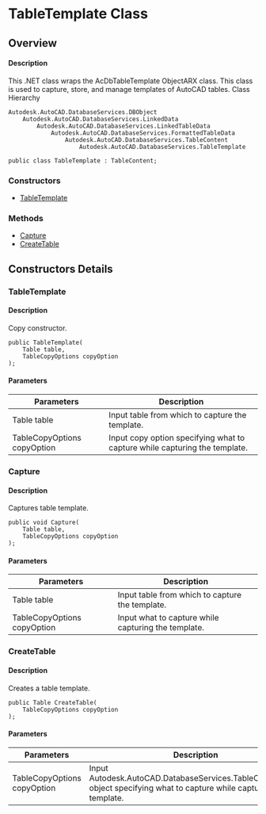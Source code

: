 # TableTemplate Class

## Overview

#### Description
This .NET class wraps the AcDbTableTemplate ObjectARX class. 
This class is used to capture, store, and manage templates of AutoCAD tables.
Class Hierarchy
```text
Autodesk.AutoCAD.DatabaseServices.DBObject
    Autodesk.AutoCAD.DatabaseServices.LinkedData
        Autodesk.AutoCAD.DatabaseServices.LinkedTableData
            Autodesk.AutoCAD.DatabaseServices.FormattedTableData
                Autodesk.AutoCAD.DatabaseServices.TableContent
                    Autodesk.AutoCAD.DatabaseServices.TableTemplate
```

```text
public class TableTemplate : TableContent;
```

### Constructors

- [TableTemplate](#tabletemplate)

### Methods

- [Capture](#capture)
- [CreateTable](#createtable)


## Constructors Details

### TableTemplate

#### Description
Copy constructor.
```text
public TableTemplate(
    Table table, 
    TableCopyOptions copyOption
);
```

#### Parameters
| Parameters | Description |
| --- | --- |
| Table table | Input table from which to capture the template. |
| TableCopyOptions copyOption | Input copy option specifying what to capture while capturing the template. |

### Capture

#### Description
Captures table template.
```text
public void Capture(
    Table table, 
    TableCopyOptions copyOption
);
```

#### Parameters
| Parameters | Description |
| --- | --- |
| Table table | Input table from which to capture the template. |
| TableCopyOptions copyOption | Input what to capture while capturing the template. |

### CreateTable

#### Description
Creates a table template.
```text
public Table CreateTable(
    TableCopyOptions copyOption
);
```

#### Parameters
| Parameters | Description |
| --- | --- |
| TableCopyOptions copyOption | Input Autodesk.AutoCAD.DatabaseServices.TableCopyOptions object specifying what to capture while capturing the template. |
